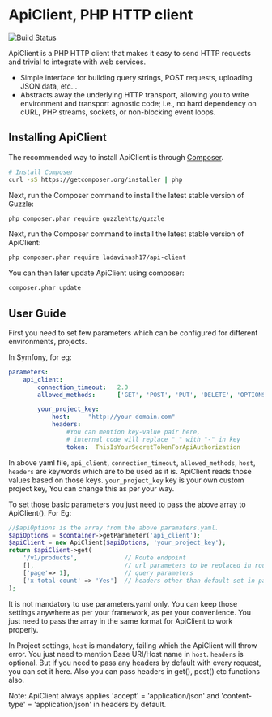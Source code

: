 ApiClient, PHP HTTP client
==========================

[![Build Status](https://travis-ci.org/guzzle/guzzle.svg?branch=master)](https://travis-ci.org/guzzle/guzzle)

ApiClient is a PHP HTTP client that makes it easy to send HTTP requests and
trivial to integrate with web services.

- Simple interface for building query strings, POST requests, uploading JSON data,
  etc...
- Abstracts away the underlying HTTP transport, allowing you to write
  environment and transport agnostic code; i.e., no hard dependency on cURL,
  PHP streams, sockets, or non-blocking event loops.

## Installing ApiClient

The recommended way to install ApiClient is through
[Composer](http://getcomposer.org).

```bash
# Install Composer
curl -sS https://getcomposer.org/installer | php
```

Next, run the Composer command to install the latest stable version of Guzzle:

```bash
php composer.phar require guzzlehttp/guzzle
```

Next, run the Composer command to install the latest stable version of ApiClient:

```bash
php composer.phar require ladavinash17/api-client
```

You can then later update ApiClient using composer:

 ```bash
composer.phar update
```

## User Guide

First you need to set few parameters which can be configured for different environments, projects. 

In Symfony, for eg:
```yaml
parameters:
    api_client:
        connection_timeout:   2.0
        allowed_methods:      ['GET', 'POST', 'PUT', 'DELETE', 'OPTIONS']

        your_project_key:
            host:     "http://your-domain.com"
            headers:
                #You can mention key-value pair here,
                # internal code will replace "_" with "-" in key
                token:  ThisIsYourSecretTokenForApiAuthorization
``` 

In above yaml file, ``api_client``, ``connection_timeout``, ``allowed_methods``, ``host``, ``headers`` are keywords which are to be used as it is. ApiClient reads those values based on those keys.
``your_project_key`` key is your own custom project key, You can change this as per your way.

To set those basic parameters you just need to pass the above array to ApiClient().
For Eg:
```php
//$apiOptions is the array from the above paramaters.yaml.
$apiOptions = $container->getParameter('api_client');
$apiClient = new ApiClient($apiOptions, 'your_project_key');
return $apiClient->get(
    '/v1/products',             // Route endpoint
    [],                         // url parameters to be replaced in route endpoint
    ['page'=> 1],               // query parameters
    ['x-total-count' => 'Yes']  // headers other than default set in parameters.yaml
);
``` 

It is not mandatory to use parameters.yaml only. You can keep those settings anywhere as per your framework, as per your convenience.
You just need to pass the array in the same format for ApiClient to work properly.

In Project settings, ``host`` is mandatory, failing which the ApiClient will throw error. You just need to mention Base URI/Host name in ``host``.
``headers`` is optional. But if you need to pass any headers by default with every request, you can set it here.
Also you can pass headers in get(), post() etc functions also.

Note: ApiClient always applies 'accept' = 'application/json' and 'content-type' = 'application/json' in headers by default.